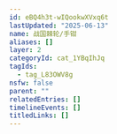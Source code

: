 ```yaml
---
id: eBQ4h3t-wIQookwXVxq6t
lastUpdated: "2025-06-13"
name: 战国棘轮/手钳
aliases: []
layer: 2
categoryId: cat_1YBqIhJq
tagIds:
  - tag_L83OWV8g
nsfw: false
parent: ""
relatedEntries: []
timelineEvents: []
titledLinks: []
---
```


